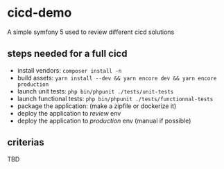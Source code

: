 # cicd-demo

A simple symfony 5 used to review different cicd solutions

## steps needed for a full cicd

- install vendors: `composer install -n`
- build assets: `yarn install --dev && yarn encore dev && yarn encore production`
- launch unit tests: `php bin/phpunit ./tests/unit-tests`
- launch functional tests: `php bin/phpunit ./tests/functionnal-tests`
- package the application: (make a zipfile or dockerize it)
- deploy the application to *review* env
- deploy the application to *production* env (manual if possible)

## criterias

TBD
